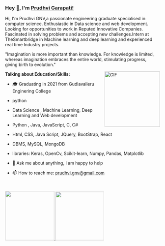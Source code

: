 ### Hey 👋, I'm [Prudhvi Garapati!](https://github.com/PrudhviGNV)

Hi, I'm Prudhvi GNV,a passionate engineering graduate specialised in computer science. Enthusiastic in Data science and web development. Looking for opportunities to work in Reputed Innovative Companies. Fascinated in solving problems and accepting new challenges.Intern at TheSmartbridge in Machine learning and deep learning and experienced real time Industry projects.


"Imagination is more important than knowledge. For knowledge is limited, whereas imagination embraces the entire world, stimulating progress, giving birth to evolution." 



 <img align="right" height="180px" alt="GIF" src="https://cdn.discordapp.com/attachments/564479124924530718/1045209085999579136/Drone.gif" />

**Talking about Education/Skills:**

- 🎓 Graduating in 2021 from Gudlavalleru Enginering College
-  python 
-  Data Science , Machine Learning, Deep Learning and Web development
- Python , Java, JavaScript, C, C#
-  Html, CSS, Java Script, JQuery, BootStrap, React
-  DBMS, MySQL, MongoDB
-  libraries: Keras, OpenCv, Scikit-learn, Numpy, Pandas, Matplotlib

- 💬 Ask me about anything, I am happy to help
- 📫 How to reach me: prudhvi.gnv@gmail.com

&nbsp;

<a href="https://github.com/D1ssolute">
  <img height="160em" src="https://github-readme-stats.vercel.app/api?username=D1ssolute&show_icons=true&hide_border=true"/>
  <img height="158em" src="https://github-readme-stats.ujwalkandi.vercel.app/api/top-langs/?username=D1ssolute&layout=compact&langs_count=6&theme=default"/>
</a>

